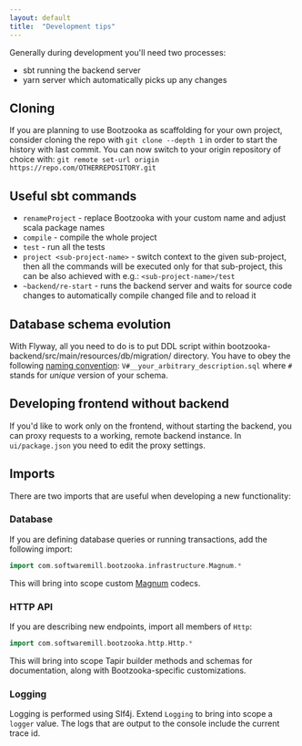 ```yaml
---
layout: default
title:  "Development tips"
---
```


Generally during development you'll need two processes:

* sbt running the backend server
* yarn server which automatically picks up any changes

## Cloning

If you are planning to use Bootzooka as scaffolding for your own project, consider cloning the repo with `git clone --depth 1` in order to start the history with last commit. You can now switch to your origin repository of choice with: `git remote set-url origin https://repo.com/OTHERREPOSITORY.git`

## Useful sbt commands

* `renameProject` - replace Bootzooka with your custom name and adjust scala package names
* `compile` - compile the whole project
* `test` - run all the tests
* `project <sub-project-name>` - switch context to the given sub-project, then all the commands will be executed only for
that sub-project, this can be also achieved with e.g.: `<sub-project-name>/test`
* `~backend/re-start` - runs the backend server and waits for source code changes to automatically compile changed file and to reload it

## Database schema evolution

With Flyway, all you need to do is to put DDL script within bootzooka-backend/src/main/resources/db/migration/ directory. You have to obey the following [naming convention](http://flywaydb.org/documentation/migration/sql.html): `V#__your_arbitrary_description.sql` where `#` stands for *unique* version of your schema.

## Developing frontend without backend

If you'd like to work only on the frontend, without starting the backend, you can proxy requests to a working, remote backend instance. In `ui/package.json` you need to edit the proxy settings.

## Imports

There are two imports that are useful when developing a new functionality:

### Database

If you are defining database queries or running transactions, add the following import:

```scala
import com.softwaremill.bootzooka.infrastructure.Magnum.*
```

This will bring into scope custom [Magnum](https://github.com/AugustNagro/magnum) codecs.

### HTTP API

If you are describing new endpoints, import all members of `Http`:

```scala
import com.softwaremill.bootzooka.http.Http.*
```

This will bring into scope Tapir builder methods and schemas for documentation, along with Bootzooka-specific customizations.

### Logging

Logging is performed using Slf4j. Extend `Logging` to bring into scope a `logger` value. The logs that are output to the console include the current trace id.

